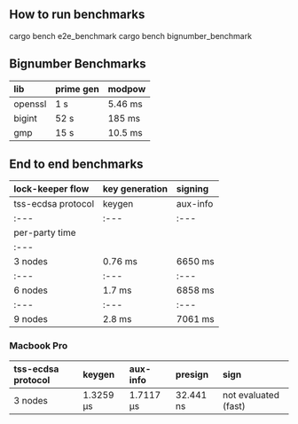 ## How to run benchmarks

cargo bench e2e_benchmark
cargo bench bignumber_benchmark

## Bignumber Benchmarks

| lib | prime gen | modpow |
| :---   | :--- | :--- |
| openssl    | 1 s   | 5.46 ms   |
| bigint   |  52 s   | 185 ms   |
| gmp    | 15 s   | 10.5 ms   |

## End to end benchmarks

| lock-keeper flow | key generation    | signing    | 
| :---   | :--- | :--- |
| tss-ecdsa protocol | keygen   | aux-info   | presign   | sign   |
| :---   | :--- | :--- | :--- | :--- |
| per-party time |
| :---   | 
| 3 nodes    | 0.76 ms    | 6650 ms    | 289 ms    | not evaluated (fast)    |
| :---   | :--- | :--- | :--- | :--- |
| 6 nodes    | 1.7 ms    | 6858 ms    | 700 ms    | not evaluated (fast)    |
| :---   | :--- | :--- | :--- | :--- |
| 9 nodes    | 2.8 ms    | 7061 ms    | 1145 ms    | not evaluated (fast)    |

### Macbook Pro

| tss-ecdsa protocol | keygen   | aux-info   | presign   | sign   |
| :---   | :--- | :--- | :--- | :--- |
| 3 nodes    | 1.3259 µs    | 1.7117 µs    | 32.441 ns    | not evaluated (fast)    |
